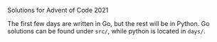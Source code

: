 Solutions for Advent of Code 2021

The first few days are written in Go, but the rest will be in Python. Go 
solutions can be found under `src/`, while python is located in `days/`.